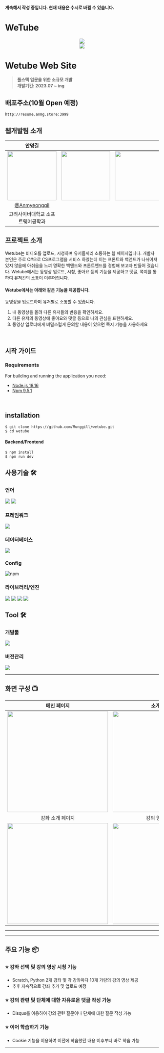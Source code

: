 #### 계속해서 작성 중입니다. 현재 내용은 수시로 바뀔 수 있습니다.

# WeTube 

<div align="center">
<img src="http://resume.anmg.store/clickonce/file/wetube/wetubeLogo.png">
</div>
<div align="center">
<img src="https://hits.seeyoufarm.com/api/count/incr/badge.svg?url=https://github.com/Munggill/hit-counter"/>
</div>
 

# Wetube Web Site
> **풀스텍 입문을 위한 소규모 개발** <br/> **개발기간: 2023.07 ~ ing**


## 배포주소(10월 Open 예정)
 
```
http://resume.anmg.store:3999
```

## 웹개발팀 소개

|      안명길       |                   |                |                                                                                                               
| :------------------------------------------------------------------------------: | :---------------------------------------------------------------------------------------------------------------------------------------------------: | :---------------------------------------------------------------------------------------------------------------------------------------------------------------------------------------------------: | 
|   <img width="160px" src="http://resume.anmg.store/clickonce/file/anmg.jpg" />    |                      <img width="160px" src="http://resume.anmg.store/clickonce/file/white.png" />    |                   <img width="160px" src="http://resume.anmg.store/clickonce/file/white.png"/>   |
|   [@Anmyeonggil](https://github.com/Munggill)   |      |   |
| 고려사이버대학교 소프트웨어공학과 |  |  |

## 프로젝트 소개
Wetube는 비디오를 업로드, 시청하며 유저들끼리 소통하는 웹 페이지입니다. 개발자 본인은 주로 C#으로 CS프로그램을 서비스 하였는데 이는 프론트와 백앤드가 나뉘어져있지 않음에 아쉬움을 느껴 명확한 백앤드와 프론트앤드를 경험해 보고자 만들어 졌습니다. Wetube에서는 동영상 업로드, 시청, 좋아요 등의 기능을 제공하고 댓글, 쪽지를 통하여 유저간의 소통이 이루어집니다.

#### Wetube에서는 아래와 같은 기능을 제공합니다.

동영상을 업로드하며 유저별로 소통할 수 있습니다.
1. 내 동영상을 올려 다른 유저들의 반응을 확인하세요.
2. 다른 유저의 동영상에 좋아요와 댓글 등으로 나의 관심을 표현하세요.
3. 동영상 업로더에게 비밀스럽게 문의할 내용이 있으면 쪽지 기능을 사용하세요

   
<br>

## 시작 가이드
### Requirements
For building and running the application you need:

- [Node.js 18.16](https://nodejs.org/ca/blog/release/v18.16.0/)
- [Npm 9.5.1](https://www.npmjs.com/package/npm/v/9.5.1)

<br>

## installation

```
$ git clone https://github.com/Munggill/wetube.git
$ cd wetube
```

#### Backend/Frontend
```
$ npm install
$ npm run dev
```

## 사용기술 🛠️ 

### 언어
<div> 
 <img src="https://img.shields.io/badge/Node.js-339933?style=flat&logo=node.js&logoColor=white"/> 
 <img src="https://img.shields.io/badge/javaScript-F7DF1E?style=flat&logo=javaScript&logoColor=white"/> 
</div>

### 프레임워크
 <img src="https://img.shields.io/badge/Express-000000?style=flat&logo=Express&logoColor=white"/>  

### 데이터베이스
 <img src="https://img.shields.io/badge/MongoDB-47A248?style=flat&logo=mongodb&logoColor=white"/>  

### Config
![npm](https://img.shields.io/badge/npm-CB3837?style=for-the-badge&logo=npm&logoColor=white)  

### 라이브러리/엔진
<div>
 <img src="https://img.shields.io/badge/mongan-F04D35?style=flat&logo=mongoose&logoColor=white"/>  
 <img src="https://img.shields.io/badge/bcrypt-F04D35?style=flat&logo=mongoose&logoColor=white"/>  
 <img src="https://img.shields.io/badge/mongoose-F04D35?style=flat&logo=mongoose&logoColor=white"/>  
 <img src="https://img.shields.io/badge/Pug-A86454?style=flat&logo=pug&logoColor=white"/>  
</div> 
              

## Tool 🛠️ 

### 개발툴
 <img src="https://img.shields.io/badge/VsCode-007ACC?style=flat&logo=visualstudiocode&logoColor=white"/>        

### 버전관리
 <img src="https://img.shields.io/badge/github-181717?style=flat&logo=github&logoColor=white"/>              
 

---
## 화면 구성 📺
| 메인 페이지  |  소개 페이지   |
| :-------------------------------------------: | :------------: |
|  <img width="329" src="http://resume.anmg.store/clickonce/file/white.png"/> |  <img width="329" src="http://resume.anmg.store/clickonce/file/white.png"/>|  
| 강좌 소개 페이지   |  강의 영상 페이지   |  
| <img width="329" src="http://resume.anmg.store/clickonce/file/white.png"/>   |  <img width="329" src="http://resume.anmg.store/clickonce/file/white.png"/>     |

---

---
## 주요 기능 📦

### ⭐️ 강좌 선택 및 강의 영상 시청 기능
- Scratch, Python 2개 강좌 및 각 강좌마다 10개 가량의 강의 영상 제공
- 추후 지속적으로 강좌 추가 및 업로드 예정

### ⭐️ 강의 관련 및 단체에 대한 자유로운 댓글 작성 가능
- Disqus를 이용하여 강의 관련 질문이나 단체에 대한 질문 작성 가능

### ⭐️ 이어 학습하기 기능
- Cookie 기능을 이용하여 이전에 학습했던 내용 이후부터 바로 학습 가능

---
